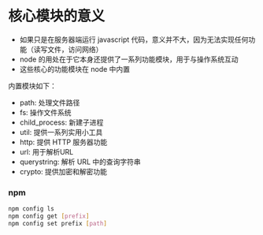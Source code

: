 # 核心模块的意义

- 如果只是在服务器端运行 javascript 代码，意义并不大，因为无法实现任何功能（读写文件，访问网络）
- node 的用处在于它本身还提供了一系列功能模块，用于与操作系统互动
- 这些核心的功能模块在 node 中内置

内置模块如下：

- path: 处理文件路径
- fs: 操作文件系统
- child_process: 新建子进程
- util: 提供一系列实用小工具
- http: 提供 HTTP 服务器功能
- url: 用于解析URL
- querystring: 解析 URL 中的查询字符串
- crypto: 提供加密和解密功能

### npm

```bash
npm config ls
npm config get [prefix]
npm config set prefix [path]
```